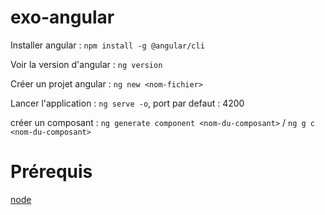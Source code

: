 # exo-angular

Installer angular : `npm install -g @angular/cli`

Voir la version d'angular : `ng version`

Créer un projet angular : `ng new <nom-fichier>`

Lancer l'application : `ng serve -o`, port par defaut : 4200

créer un composant : `ng generate component <nom-du-composant>` / `ng g c <nom-du-composant>`

# Prérequis

[node](https://nodejs.org)

